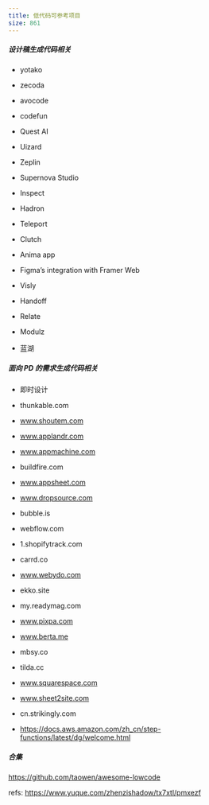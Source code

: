 ```yaml
---
title: 低代码可参考项目
size: 861
---
```

##### 设计稿生成代码相关

- yotako

- zecoda
- avocode
- codefun
- Quest AI
- Uizard
- Zeplin
- Supernova Studio
- Inspect
- Hadron
- Teleport
- Clutch
- Anima app
- Figma’s integration with Framer Web
- Visly
- Handoff
- Relate
- Modulz
- 蓝湖



##### 面向 PD 的需求生成代码相关
- 即时设计

- thunkable.com
- www.shoutem.com
- www.applandr.com
- www.appmachine.com
- buildfire.com
- www.appsheet.com
- www.dropsource.com
- bubble.is
- webflow.com
- 1.shopifytrack.com
- carrd.co
- www.webydo.com
- ekko.site
- my.readymag.com
- www.pixpa.com
- www.berta.me
- mbsy.co
- tilda.cc
- www.squarespace.com
- www.sheet2site.com
- cn.strikingly.com
- https://docs.aws.amazon.com/zh_cn/step-functions/latest/dg/welcome.html



##### 合集

https://github.com/taowen/awesome-lowcode



refs:
https://www.yuque.com/zhenzishadow/tx7xtl/pmxezf
